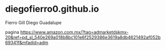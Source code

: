 # diegofierro0.github.io
Fierro Gill Diego Guadalupe 

pagina  https://www.amazon.com.mx/?tag=admarketdskmx-20&ref=pd_sl_540e269a018b8bc101e6f2529386e3619a8db4621492af052b69341f&mfadid=adm

